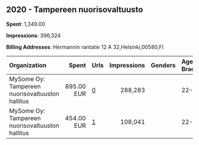 ## 2020 - Tampereen nuorisovaltuusto 
**Spent**: 1,349.00

**Impressions**: 396,324

**Billing Addresses**: Hermannin rantatie 12 A 32,Helsinki,00580,FI

|Organization|Spent|Urls|Impressions|Genders|Age Brackets|Country Codes|
|:---|---:|:---|---:|:---|:---|:---|
|MySome Oy: Tampereen nuorisovaltuuston hallitus|895.00 EUR|[0](https://www.snap.com/political-ads/asset/f27e13b2fb121f89ef54fbf4d9f7f1b63fd28988460817ccb85df8472a40c35f?mediaType=png)|288,283||22-|finland|
|MySome Oy: Tampereen nuorisovaltuuston hallitus|454.00 EUR|[1](https://www.snap.com/political-ads/asset/2bf01e7badaba81859757d4fc5da0974401cbccfe71a0b81d23d9dfcd36ba823?mediaType=mp4)|108,041||22-|finland|
